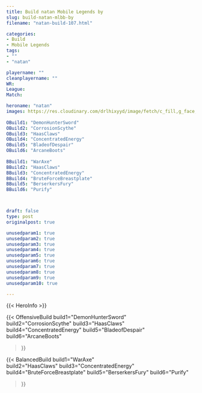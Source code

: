 ```yaml
---
title: Build natan Mobile Legends by 
slug: build-natan-mlbb-by
filename: "natan-build-107.html"

categories: 
- Build 
- Mobile Legends
tags: 
- ""
- "natan"

playername: ""
cleanplayername: ""
WR: 
League: 
Match: 

heroname: "natan"
images: https://res.cloudinary.com/drlhixyyd/image/fetch/c_fill,g_face,f_auto/https://cdn2-build.mobagenie.my.id/p/images/banner/full/natan.jpg
 
OBuild1: "DemonHunterSword"  
OBuild2: "CorrosionScythe" 
OBuild3: "HaasClaws" 
OBuild4: "ConcentratedEnergy" 
OBuild5: "BladeofDespair" 
OBuild6: "ArcaneBoots" 
 
BBuild1: "WarAxe"  
BBuild2: "HaasClaws" 
BBuild3: "ConcentratedEnergy" 
BBuild4: "BruteForceBreastplate" 
BBuild5: "BerserkersFury" 
BBuild6: "Purify"



draft: false
type: post
originalpost: true

unusedparam1: true
unusedparam2: true
unusedparam3: true
unusedparam4: true
unusedparam5: true
unusedparam6: true
unusedparam7: true
unusedparam8: true
unusedparam9: true
unusedparam10: true

---
```


{{< HeroInfo >}} 

{{< OffensiveBuild 
build1="DemonHunterSword"  
build2="CorrosionScythe" 
build3="HaasClaws" 
build4="ConcentratedEnergy" 
build5="BladeofDespair" 
build6="ArcaneBoots" 
 >}} 

{{< BalancedBuild 
build1="WarAxe"  
build2="HaasClaws" 
build3="ConcentratedEnergy" 
build4="BruteForceBreastplate" 
build5="BerserkersFury" 
build6="Purify" 
 >}}

